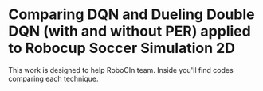 # Comparing DQN and Dueling Double DQN (with and without PER) applied to Robocup Soccer Simulation 2D

This work is designed to help RoboCIn team.
Inside you'll find codes comparing each technique.
